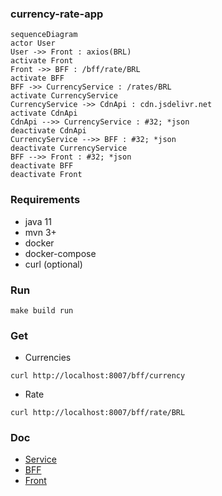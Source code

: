 ### currency-rate-app

```mermaid
sequenceDiagram
actor User
User ->> Front : axios(BRL)
activate Front
Front ->> BFF : /bff/rate/BRL
activate BFF
BFF ->> CurrencyService : /rates/BRL
activate CurrencyService
CurrencyService ->> CdnApi : cdn.jsdelivr.net
activate CdnApi
CdnApi -->> CurrencyService : #32; *json
deactivate CdnApi
CurrencyService -->> BFF : #32; *json
deactivate CurrencyService
BFF -->> Front : #32; *json
deactivate BFF
deactivate Front
```

### Requirements

* java 11
* mvn 3+
* docker
* docker-compose
* curl (optional)

### Run

    make build run

### Get

* Currencies
```
curl http://localhost:8007/bff/currency
```
* Rate
```
curl http://localhost:8007/bff/rate/BRL
```

### Doc

* [Service](./currency-service/README.md)
* [BFF](./currency-bff/README.md)
* [Front](./currency-front/README.md)